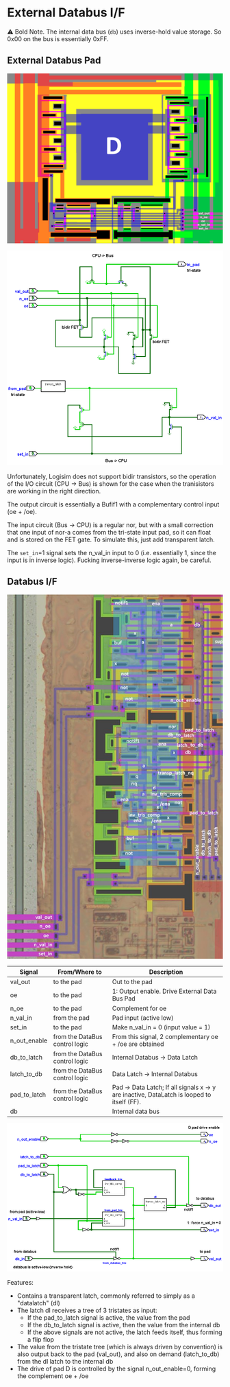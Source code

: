 # External Databus I/F

:warning: Bold Note. The internal data bus (`db`) uses inverse-hold value storage. So 0x00 on the bus is essentially 0xFF.

## External Databus Pad

![pad_d](../imgstore/pad_d.png)

![logisim pad_d](../logisim/pad_d.png)

Unfortunately, Logisim does not support bidir transistors, so the operation of the I/O circuit (CPU -> Bus) is shown for the case when the tranisistors are working in the right direction.

The output circuit is essentially a Bufif1 with a complementary control input (oe + /oe).

The input circuit (Bus -> CPU) is a regular nor, but with a small correction that one input of nor-a comes from the tri-state input pad, so it can float and is stored on the FET gate. To simulate this, just add transparent latch.

The `set_in`=1 signal sets the n_val_in input to 0 (i.e. essentially 1, since the input is in inverse logic). Fucking inverse-inverse logic again, be careful.

## Databus I/F

![dbif_tran](../imgstore/dbif_tran.jpg)

|Signal|From/Where to|Description|
|---|---|---|
|val_out|to the pad|Out to the pad |
|oe|to the pad|1: Output enable. Drive External Data Bus Pad|
|n_oe|to the pad|Complement for oe |
|n_val_in|from the pad|Pad input (active low) |
|set_in|to the pad|Make n_val_in = 0 (input value = 1)|
|n_out_enable|from the DataBus control logic|From this signal, 2 complementary oe + /oe are obtained|
|db_to_latch|from the DataBus control logic| Internal Databus -> Data Latch|
|latch_to_db|from the DataBus control logic| Data Latch -> Internal Databus |
|pad_to_latch|from the DataBus control logic| Pad -> Data Latch; If all signals x -> y are inactive, DataLatch is looped to itself (FF). |
|db| |Internal data bus |

![dbif](../logisim/dbif.png)

Features:
- Contains a transparent latch, commonly referred to simply as a "datalatch" (dl)
- The latch dl receives a tree of 3 tristates as input:
	- If the pad_to_latch signal is active, the value from the pad 
	- If the db_to_latch signal is active, then the value from the internal db
	- If the above signals are not active, the latch feeds itself, thus forming a flip flop
- The value from the tristate tree (which is always driven by convention) is also output back to the pad (val_out), and also on demand (latch_to_db) from the dl latch to the internal db
- The drive of pad D is controlled by the signal n_out_enable=0, forming the complement oe + /oe
